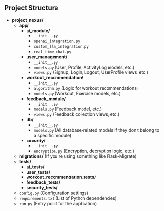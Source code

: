 ## Project Structure

- **project_nexus/**
  - **app/**
    - **ai_module/**
      - `__init__.py`
      - `openai_integration.py`
      - `custom_llm_integration.py`
      - `real_time_chat.py`
    - **user_management/**
      - `__init__.py`
      - `models.py` (User, Profile, ActivityLog models, etc.)
      - `views.py` (Signup, Login, Logout, UserProfile views, etc.)
    - **workout_recommendation/**
      - `__init__.py`
      - `algorithm.py` (Logic for workout recommendations)
      - `models.py` (Workout, Exercise models, etc.)
    - **feedback_module/**
      - `__init__.py`
      - `models.py` (Feedback model, etc.)
      - `views.py` (Feedback collection views, etc.)
    - **db/**
      - `__init__.py`
      - `models.py` (All database-related models if they don't belong to a specific module)
    - **security/**
      - `__init__.py`
      - `encryption.py` (Encryption, decryption logic, etc.)
  - **migrations/** (If you're using something like Flask-Migrate)
  - **tests/**
    - **ai_tests/**
    - **user_tests/**
    - **workout_recommendation_tests/**
    - **feedback_tests/**
    - **security_tests/**
  - `config.py` (Configuration settings)
  - `requirements.txt` (List of Python dependencies)
  - `run.py` (Entry point for the application)
